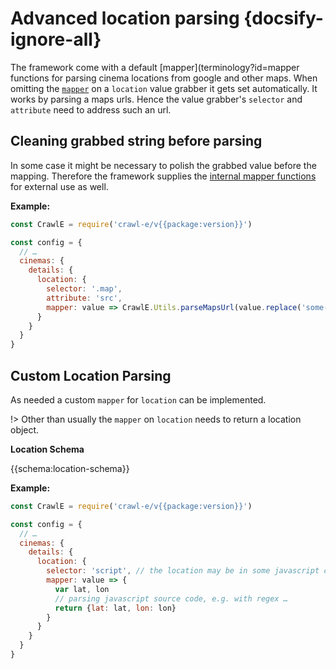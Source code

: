 # Advanced location parsing {docsify-ignore-all}

The framework come with a default [mapper](terminology?id=mapper functions for parsing cinema locations from google and other maps. When omitting the [`mapper`](/basics/value-grabber?id=schema) on a `location` value grabber it gets set automatically. It works by parsing a maps urls. Hence the value grabber's `selector` and `attribute` need to address such an url. 


## Cleaning grabbed string before parsing


In some case it might be necessary to polish the grabbed value before the mapping. Therefore the framework supplies the [internal mapper functions](/api/utils/parseMapsUrl) for external use as well. 

**Example:**

```javascript
const CrawlE = require('crawl-e/v{{package:version}}')

const config = {
  // …
  cinemas: {
    details: {
      location: {
        selector: '.map', 
        attribute: 'src',
        mapper: value => CrawlE.Utils.parseMapsUrl(value.replace('some-search', ''))
      }
    }
  }
}
```


## Custom Location Parsing

As needed a custom `mapper` for `location` can be implemented. 

!> Other than usually the `mapper` on `location` needs to return a location object. 

**Location Schema**

{{schema:location-schema}}


**Example:**

```javascript
const CrawlE = require('crawl-e/v{{package:version}}')

const config = {
  // …
  cinemas: {
    details: {
      location: {
        selector: 'script', // the location may be in some javascript code
        mapper: value => {
          var lat, lon 
          // parsing javascript source code, e.g. with regex …
          return {lat: lat, lon: lon}
        }
      }
    }
  }
}
```



